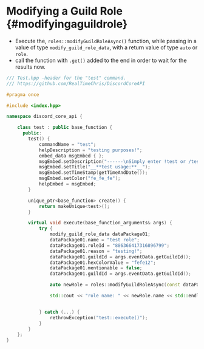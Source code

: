 Modifying a Guild Role {#modifyingaguildrole}
=============
- Execute the, `roles::modifyGuildRoleAsync()` function, while passing in a value of type `modify_guild_role_data`, with a return value of type `auto` or `role`.
- call the function with `.get()` added to the end in order to wait for the results now.

```cpp
/// Test.hpp -header for the "test" command.
/// https://github.com/RealTimeChris/DiscordCoreAPI

#pragma once

#include <index.hpp>

namespace discord_core_api {

	class test : public base_function {
	  public:
		test() {
			commandName = "test";
			helpDescription = "testing purposes!";
			embed_data msgEmbed { };
			msgEmbed.setDescription("------\nSimply enter !test or /test!\n------");
			msgEmbed.setTitle("__**test usage:**__");
			msgEmbed.setTimeStamp(getTimeAndDate());
			msgEmbed.setColor("fe_fe_fe");
			helpEmbed = msgEmbed;
		}

		unique_ptr<base_function> create() {
			return makeUnique<test>();
		}

		virtual void execute(base_function_arguments& args) {
			try {
				modify_guild_role_data dataPackage01;
				dataPackage01.name = "test role";
				dataPackage01.roleId = "886366417316896799";
				dataPackage01.reason = "testing!";
				dataPackage01.guildId = args.eventData.getGuildId();
				dataPackage01.hexColorValue = "fefe12";
				dataPackage01.mentionable = false;
				dataPackage01.guildId = args.eventData.getGuildId();

				auto newRole = roles::modifyGuildRoleAsync(const dataPackage01).get();

				std::cout << "role name: " << newRole.name << std::endl;


			} catch (...) {
				rethrowException("test::execute()");
			}
		}
	};
}


```
